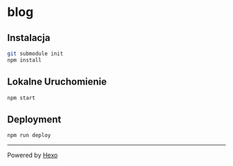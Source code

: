 # blog

## Instalacja

```bash
git submodule init
npm install
```

## Lokalne Uruchomienie

```bash
npm start
```

## Deployment

```bash
npm run deploy
```

---

Powered by [Hexo](https://hexo.io/)
